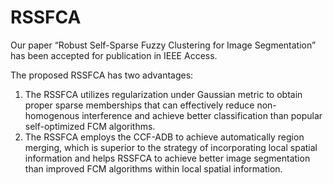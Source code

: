 # RSSFCA
Our paper “Robust Self-Sparse Fuzzy Clustering for Image Segmentation” has been accepted for publication in IEEE Access. 

The proposed RSSFCA has two advantages:
1.	The RSSFCA utilizes regularization under Gaussian metric to obtain proper sparse memberships that can effectively reduce non-homogenous interference and achieve better classification than popular self-optimized FCM algorithms.
2.	The RSSFCA employs the CCF-ADB to achieve automatically region merging, which is superior to the strategy of incorporating local spatial information and helps RSSFCA to achieve better image segmentation than improved FCM algorithms within local spatial information.

